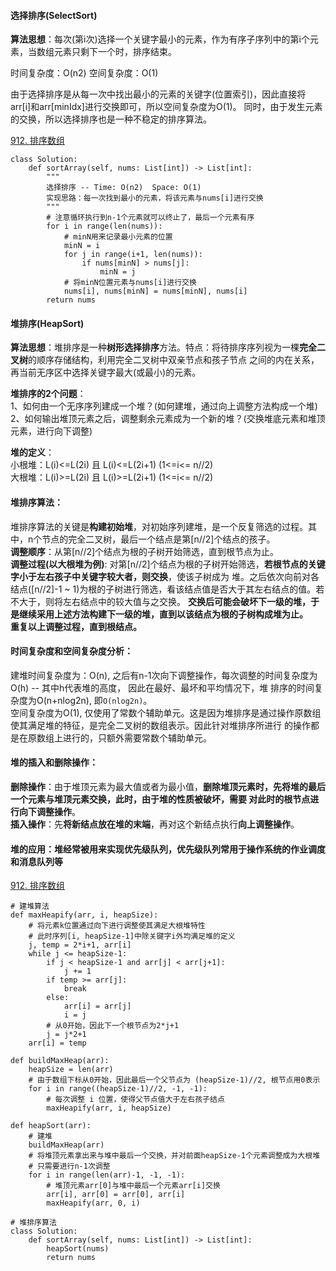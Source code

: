 #### 选择排序(SelectSort)
**算法思想**：每次(第i次)选择一个关键字最小的元素，作为有序子序列中的第i个元素，当数组元素只剩下一个时，排序结束。

时间复杂度：O(n2)  空间复杂度：O(1)

由于选择排序是从每一次中找出最小的元素的关键字(位置索引)，因此直接将arr[i]和arr[minIdx]进行交换即可，所以空间复杂度为O(1)。
同时，由于发生元素的交换，所以选择排序也是一种不稳定的排序算法。

[912. 排序数组](https://leetcode-cn.com/problems/sort-an-array/)
```
class Solution:
    def sortArray(self, nums: List[int]) -> List[int]:
        """
        选择排序 -- Time: O(n2)  Space: O(1)
        实现思路：每一次找到最小的元素，将该元素与nums[i]进行交换
        """
        # 注意循环执行到n-1个元素就可以终止了，最后一个元素有序
        for i in range(len(nums)):
            # minN用来记录最小元素的位置
            minN = i
            for j in range(i+1, len(nums)):
                if nums[minN] > nums[j]:
                    minN = j
            # 将minN位置元素与nums[i]进行交换
            nums[i], nums[minN] = nums[minN], nums[i]
        return nums
```

#### 堆排序(HeapSort)
**算法思想**：堆排序是一种**树形选择排序**方法。特点：将待排序序列视为一棵**完全二叉树**的顺序存储结构，利用完全二叉树中双亲节点和孩子节点
之间的内在关系，再当前无序区中选择关键字最大(或最小)的元素。

**堆排序的2个问题**：  
1、如何由一个无序序列建成一个堆？(如何建堆，通过向上调整方法构成一个堆)  
2、如何输出堆顶元素之后，调整剩余元素成为一个新的堆？(交换堆底元素和堆顶元素，进行向下调整)

**堆的定义**：  
小根堆：L(i)<=L(2i) 且 L(i)<=L(2i+1)  (1<=i<= n//2)  
大根堆：L(i)>=L(2i) 且 L(i)>=L(2i+1)  (1<=i<= n//2)  

#### 堆排序算法：
堆排序算法的关键是**构建初始堆**，对初始序列建堆，是一个反复筛选的过程。其中，n个节点的完全二叉树，最后一个结点是第[n//2]个结点的孩子。  
**调整顺序**：从第[n//2]个结点为根的子树开始筛选，直到根节点为止。  
**调整过程(以大根堆为例)**: 对第[n//2]个结点为根的子树开始筛选，**若根节点的关键字小于左右孩子中关键字较大者，则交换**，使该子树成为
堆。之后依次向前对各结点([n//2]-1 ~ 1)为根的子树进行筛选，看该结点值是否大于其左右结点的值。若不大于，则将左右结点中的较大值与之交换。
**交换后可能会破坏下一级的堆，于是继续采用上述方法构建下一级的堆，直到以该结点为根的子树构成堆为止。**  
**重复以上调整过程，直到根结点。**

#### 时间复杂度和空间复杂度分析：
建堆时间复杂度为：O(n), 之后有n-1次向下调整操作，每次调整的时间复杂度为O(h) -- 其中h代表堆的高度， 因此在最好、最坏和平均情况下，堆
排序的时间复杂度为O(n+nlog2n), 即`O(nlog2n)`。  
空间复杂度为O(1), 仅使用了常数个辅助单元。这是因为堆排序是通过操作原数组使其满足堆的特征，是完全二叉树的数组表示。因此针对堆排序所进行
的操作都是在原数组上进行的，只额外需要常数个辅助单元。

#### 堆的插入和删除操作：
**删除操作**：由于堆顶元素为最大值或者为最小值，**删除堆顶元素时，先将堆的最后一个元素与堆顶元素交换，**此时，由于堆的性质被破坏，需要
对此时的根节点进行**向下调整操作**。  
**插入操作**：先**将新结点放在堆的末端**，再对这个新结点执行**向上调整操作**。

#### 堆的应用：堆经常被用来实现优先级队列，优先级队列常用于操作系统的作业调度和消息队列等

[912. 排序数组](https://leetcode-cn.com/problems/sort-an-array/)
```
# 建堆算法
def maxHeapify(arr, i, heapSize):
    # 将元素k位置通过向下进行调整使其满足大根堆特性
    # 此时序列[i, heapSize-1]中除关键字i外均满足堆的定义
    j, temp = 2*i+1, arr[i]
    while j <= heapSize-1:
        if j < heapSize-1 and arr[j] < arr[j+1]:
            j += 1
        if temp >= arr[j]:
            break
        else:
            arr[i] = arr[j]
            i = j
        # 从0开始，因此下一个根节点为2*j+1
        j = j*2+1
    arr[i] = temp

def buildMaxHeap(arr):
    heapSize = len(arr)
    # 由于数组下标从0开始，因此最后一个父节点为 (heapSize-1)//2, 根节点用0表示
    for i in range((heapSize-1)//2, -1, -1):
        # 每次调整 i 位置，使得父节点值大于左右孩子结点
        maxHeapify(arr, i, heapSize)

def heapSort(arr):
    # 建堆
    buildMaxHeap(arr)
    # 将堆顶元素拿出来与堆中最后一个交换，并对前面heapSize-1个元素调整成为大根堆
    # 只需要进行n-1次调整
    for i in range(len(arr)-1, -1, -1):  
        # 堆顶元素arr[0]与堆中最后一个元素arr[i]交换
        arr[i], arr[0] = arr[0], arr[i]
        maxHeapify(arr, 0, i)

# 堆排序算法
class Solution:
    def sortArray(self, nums: List[int]) -> List[int]:
        heapSort(nums)
        return nums
```